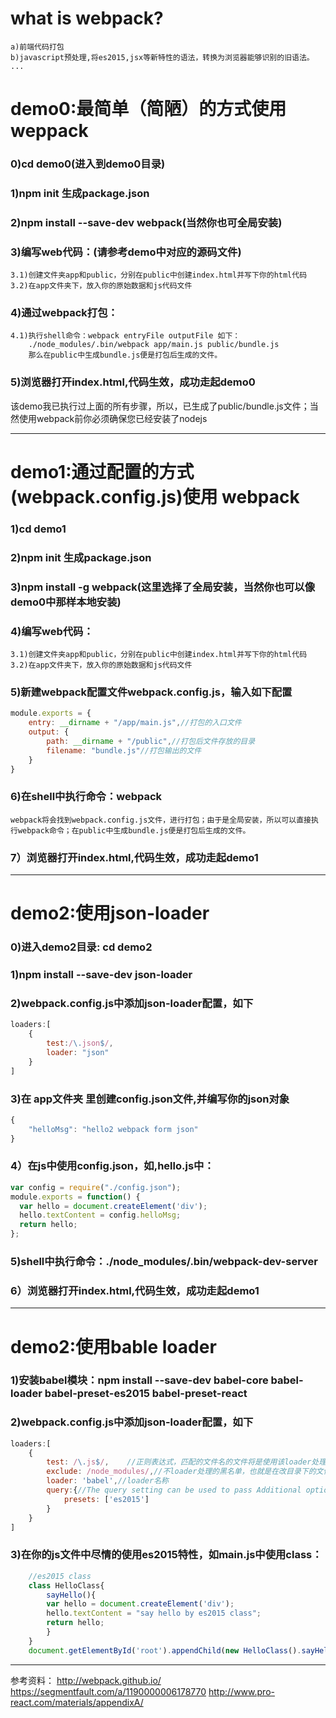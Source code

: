 # what is webpack?
    a)前端代码打包
    b)javascript预处理,将es2015,jsx等新特性的语法，转换为浏览器能够识别的旧语法。
    ...

# demo0:最简单（简陋）的方式使用 weppack
### 0)cd demo0(进入到demo0目录)
### 1)npm init 生成package.json 
### 2)npm install --save-dev webpack(当然你也可全局安装)
### 3)编写web代码：(请参考demo中对应的源码文件)
	3.1)创建文件夹app和public，分别在public中创建index.html并写下你的html代码
	3.2)在app文件夹下，放入你的原始数据和js代码文件
### 4)通过webpack打包：
	4.1)执行shell命令：webpack entryFile outputFile 如下：
		./node_modules/.bin/webpack app/main.js public/bundle.js
		那么在public中生成bundle.js便是打包后生成的文件。
### 5)浏览器打开index.html,代码生效，成功走起demo0

该demo我已执行过上面的所有步骤，所以，已生成了public/bundle.js文件；当然使用webpack前你必须确保您已经安装了nodejs

---



# demo1:通过配置的方式(webpack.config.js)使用 webpack
### 1)cd demo1
### 2)npm init 生成package.json
### 3)npm install -g webpack(这里选择了全局安装，当然你也可以像demo0中那样本地安装)
### 4)编写web代码：
    3.1)创建文件夹app和public，分别在public中创建index.html并写下你的html代码
    3.2)在app文件夹下，放入你的原始数据和js代码文件
### 5)新建webpack配置文件webpack.config.js，输入如下配置
```javascript
module.exports = {
    entry: __dirname + "/app/main.js",//打包的入口文件
    output: {
        path: __dirname + "/public",//打包后文件存放的目录
        filename: "bundle.js"//打包输出的文件
    }
}
```
### 6)在shell中执行命令：webpack
    webpack将会找到webpack.config.js文件，进行打包；由于是全局安装，所以可以直接执行webpack命令；在public中生成bundle.js便是打包后生成的文件。
### 7）浏览器打开index.html,代码生效，成功走起demo1

---



# demo2:使用json-loader
### 0)进入demo2目录: cd demo2
### 1)npm install --save-dev json-loader
### 2)webpack.config.js中添加json-loader配置，如下
```javascript
loaders:[
    {
        test:/\.json$/,
        loader: "json"
    }
]
```
### 3)在 app文件夹 里创建config.json文件,并编写你的json对象
```javascript
{
    "helloMsg": "hello2 webpack form json"
}
```
### 4）在js中使用config.json，如,hello.js中：
```javascript
var config = require("./config.json");
module.exports = function() {
  var hello = document.createElement('div');
  hello.textContent = config.helloMsg;
  return hello;
};
```
### 5)shell中执行命令：./node_modules/.bin/webpack-dev-server
### 6）浏览器打开index.html,代码生效，成功走起demo1

---



# demo2:使用bable loader
### 1)安装babel模块：npm install --save-dev babel-core babel-loader babel-preset-es2015 babel-preset-react
### 2)webpack.config.js中添加json-loader配置，如下
```javascript
loaders:[
    {
        test: /\.js$/,    //正则表达式，匹配的文件名的文件将是使用该loader处理
        exclude: /node_modules/,//不loader处理的黑名单，也就是在改目录下的文件和子文件夹下的文件都不会被loader处理
        loader: 'babel',//loader名称
        query:{//The query setting can be used to pass Additional options to the loader.在query的参数将会传给loader使用
            presets: ['es2015']
        }
    }
]
```
### 3)在你的js文件中尽情的使用es2015特性，如main.js中使用class：
```javascript
    //es2015 class
    class HelloClass{
        sayHello(){
        var hello = document.createElement('div');
        hello.textContent = "say hello by es2015 class";
        return hello;
        }
    }
    document.getElementById('root').appendChild(new HelloClass().sayHello());
``` 

---

参考资料：
    http://webpack.github.io/
    https://segmentfault.com/a/1190000006178770
    http://www.pro-react.com/materials/appendixA/